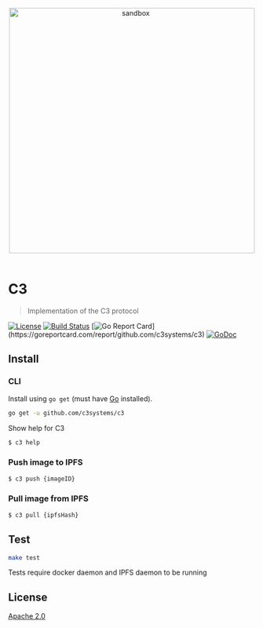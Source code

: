 <p align="center">
	<img src="https://user-images.githubusercontent.com/168240/42129996-3bd8e646-7c8a-11e8-940d-89cea5ef87b8.png" width="500" alt="sandbox" />
	<br>
	<br>
</p>

# C3

> Implementation of the C3 protocol

[![License](http://img.shields.io/badge/license-Apache-blue.svg)](https://raw.githubusercontent.com/c3systems/c3/master/LICENSE.md) [![Build Status](https://travis-ci.org/c3systems/c3.svg?branch=master)](https://travis-ci.org/c3systems/c3) [![Go Report Card](https://goreportcard.com/badge/github.com/c3systems/c3?)](https://goreportcard.com/report/github.com/c3systems/c3) [![GoDoc](https://godoc.org/github.com/c3systems/c3?status.svg)](https://godoc.org/github.com/c3systems/c3)

## Install

### CLI

Install using `go get` (must have [Go](https://golang.org/doc/install) installed).

```bash
go get -u github.com/c3systems/c3
```

Show help for C3

```bash
$ c3 help
```

### Push image to IPFS

```bash
$ c3 push {imageID}
```

### Pull image from IPFS

```bash
$ c3 pull {ipfsHash}
```

## Test

```bash
make test
```

Tests require docker daemon and IPFS daemon to be running

## License

[Apache 2.0](LICENSE)
